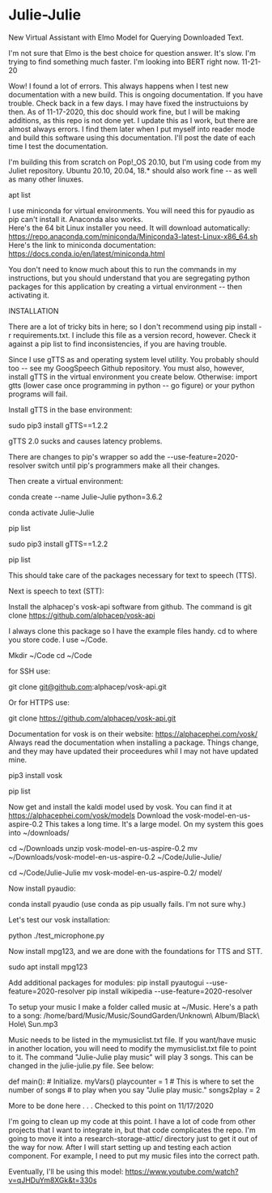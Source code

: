 # Julie-Julie
New Virtual Assistant with Elmo Model for Querying Downloaded Text.

I'm not sure that Elmo is the best choice for question answer.  It's slow.  I'm trying to find something much faster.  I'm looking into BERT right now.  11-21-20  

Wow!  I found a lot of errors.  This always happens when I test new documentation with a new build.  This is ongoing documentation.  If you have trouble.  Check back in a few days.  I may have fixed the instructuions by then.  As of 11-17-2020, this doc should work fine, but I will be making additions, as this repo is not done yet.  I update this as I work, but there are almost always errors.  I find them later when I put myself into reader mode and build this software using this documentation.  I'll post the date of each time I test the documentation.

I'm building this from scratch on Pop!_OS 20.10, but I'm using code from my Juliet repository.  Ubuntu 20.10, 20.04, 18.* should also work fine -- as well as many other linuxes.

apt list

I use miniconda for virtual environments.  You will need this for pyaudio as pip can't install it.  Anaconda also works.  
Here's the 64 bit Linux installer you need.  It will download automatically: 
https://repo.anaconda.com/miniconda/Miniconda3-latest-Linux-x86_64.sh
Here's the link to miniconda documentation:
https://docs.conda.io/en/latest/miniconda.html

You don't need to know much about this to run the commands in my instructions, but you should understand that you are segregating python packages for this application by creating a virtual environment -- then activating it.  

INSTALLATION

There are a lot of tricky bits in here; so I don't recommend using pip install -r requirements.txt.  I include this file as a version record, however.  Check it against a pip list to find inconsistencies, if you are having trouble.  

Since I use gTTS as and operating system level utility.  You probably should too -- see my GoogSpeech Github repository. You must also, however, install gTTS in the virtual environment you create below.  Otherwise: import gtts (lower case once programming in python -- go figure) or your python programs will fail.  

Install gTTS in the base environment:

sudo pip3 install gTTS==1.2.2 

gTTS 2.0 sucks and causes latency problems.

There are changes to pip's wrapper so add the --use-feature=2020-resolver switch until pip's programmers make all their changes.

Then create a virtual environment:  

conda create --name Julie-Julie python=3.6.2


conda activate Julie-Julie


pip list


sudo pip3 install gTTS==1.2.2 

pip list

This should take care of the packages necessary for text to speech (TTS).

Next is speech to text (STT):

Install the alphacep's vosk-api software from github.
The command is 
git clone https://github.com/alphacep/vosk-api

I always clone this package so I have the example files handy.  cd to where you store code.  I use ~/Code.  

Mkdir ~/Code 
cd ~/Code

for SSH use:

git clone git@github.com:alphacep/vosk-api.git  

Or for HTTPS use:

git clone https://github.com/alphacep/vosk-api.git

Documentation for vosk is on their website:  https://alphacephei.com/vosk/
Always read the documentation when installing a package.  Things change, and they may have updated their proceedures whil I may not have updated mine.

pip3 install vosk 

pip list

Now get and install the kaldi model used by vosk.  You can find it at 
https://alphacephei.com/vosk/models
Download the vosk-model-en-us-aspire-0.2
This takes a long time.  It's a large model. On my system this goes into ~/downloads/

cd ~/Downloads
unzip vosk-model-en-us-aspire-0.2
mv ~/Downloads/vosk-model-en-us-aspire-0.2 ~/Code/Julie-Julie/

cd ~/Code/Julie-Julie
mv vosk-model-en-us-aspire-0.2/ model/ 

Now install pyaudio:

conda install pyaudio    (use conda as pip usually fails. I'm not sure why.)

Let's test our vosk installation:

python ./test_microphone.py


Now install mpg123, and we are done with the foundations for TTS and STT.

sudo apt install mpg123

Add additional packages for modules:
pip install pyautogui --use-feature=2020-resolver
pip install wikipedia --use-feature=2020-resolver

To setup your music I make a folder called music at ~/Music.  Here's a path to a song:  /home/bard/Music/Music/SoundGarden/Unknown\ Album/Black\ Hole\ Sun.mp3

Music needs to be listed in the mymusiclist.txt file.
If you want/have music in another location, you will need to modify the mymusiclist.txt file to point to it.   The command "Julie-Julie play music" will play 3 songs.  This can be changed in the julie-julie.py file.  See below:

def main():
    # Initialize.
    myVars()
    playcounter = 1
    # This is where to set the number of songs
    # to play when you say "Julie play music."
    songs2play = 2


More to be done here . . .  Checked to this point on 11/17/2020

I'm going to clean up my code at this point.  I have a lot of code from other projects that I want to integrate in, but that code complicates the repo.  I'm going to move it into a research-storage-attic/ directory just to get it out of the way for now.  After I will start setting up and testing each action component.  For example, I need to put my music files into the correct path.   


Eventually, I'll be using this model:  https://www.youtube.com/watch?v=qJHDuYm8XGk&t=330s
